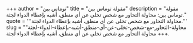 +++
author = "توماس بين"
title = "مقولة توماس بين"
description = "مقولة توماس بين: محاولة التحاور مع شخص تخلى عن أي منطق، أشبه بإعطاء الدواء لجثة."
quote = '''محاولة التحاور مع شخص تخلى عن أي منطق، أشبه بإعطاء الدواء لجثة.''' 
slug = "محاولة-التحاور-مع-شخص-تخلى-عن-أي-منطق-أشبه-بإعطاء-الدواء-لجثة"
+++
محاولة التحاور مع شخص تخلى عن أي منطق، أشبه بإعطاء الدواء لجثة.
